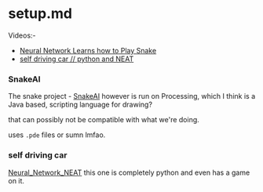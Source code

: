 # setup.md


Videos:-
- [Neural Network Learns how to Play Snake](https://www.youtube.com/watch?v=zIkBYwdkuTk)
- [self driving car // python and NEAT](https://www.youtube.com/watch?v=cFjYinc465M)


### SnakeAI
The snake project - [SnakeAI](https://github.com/greerviau/SnakeAI) however is run on Processing, which I think is a Java based, scripting language for drawing?

that can possibly not be compatible with what we're doing.

uses `.pde` files or sumn lmfao.


### self driving car
[Neural_Network_NEAT](https://github.com/Hilicot/Neural_Network_NEAT)
this one is completely python and even has a game on it.